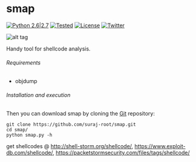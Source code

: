 # smap

[![Python 2.6|2.7](https://img.shields.io/badge/Python-2.6.*--2.7.*-brightgreen.svg)](https://www.python.org/downloads/)
[![Tested](https://img.shields.io/badge/Tested--on-linux-2C3539.svg)](https://en.wikipedia.org/wiki/Linux_distribution)
[![License](https://img.shields.io/badge/License-GNU--GPLv3-yellow.svg)](https://www.gnu.org/licenses/gpl-3.0.en.html)
[![Twitter](https://img.shields.io/badge/twitter-%40r00tx55-0099e5.svg)](https://twitter.com/r00tx55)

![alt tag](http://s32.postimg.org/v4ne8nhfp/smap.png)

Handy tool for shellcode analysis.

###### Requirements
* objdump

###### Installation and execution
Then you can download smap by cloning the [Git](https://github.com/suraj-root/smap/) repository:

    git clone https://github.com/suraj-root/smap.git
    cd smap/
    python smap.py -h
    
get shellcodes @ http://shell-storm.org/shellcode/, https://www.exploit-db.com/shellcode/, https://packetstormsecurity.com/files/tags/shellcode/
